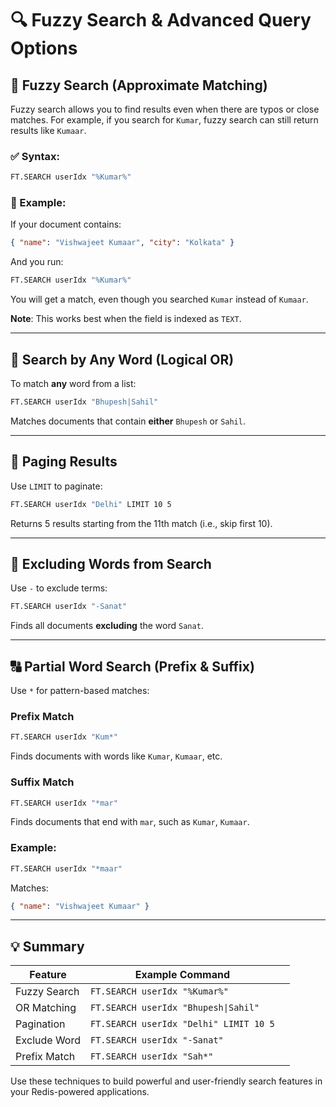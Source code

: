 # 🔍 Fuzzy Search & Advanced Query Options

## 🔎 Fuzzy Search (Approximate Matching)

Fuzzy search allows you to find results even when there are typos or close matches. For example, if you search for `Kumar`, fuzzy search can still return results like `Kumaar`.

### ✅ Syntax:

```bash
FT.SEARCH userIdx "%Kumar%"
```

### 📌 Example:

If your document contains:

```json
{ "name": "Vishwajeet Kumaar", "city": "Kolkata" }
```

And you run:

```bash
FT.SEARCH userIdx "%Kumar%"
```

You will get a match, even though you searched `Kumar` instead of `Kumaar`.

**Note**: This works best when the field is indexed as `TEXT`.

---

## 🌠 Search by Any Word (Logical OR)

To match **any** word from a list:

```bash
FT.SEARCH userIdx "Bhupesh|Sahil"
```

Matches documents that contain **either** `Bhupesh` or `Sahil`.

---

## 📃 Paging Results

Use `LIMIT` to paginate:

```bash
FT.SEARCH userIdx "Delhi" LIMIT 10 5
```

Returns 5 results starting from the 11th match (i.e., skip first 10).

---

## 🚫 Excluding Words from Search

Use `-` to exclude terms:

```bash
FT.SEARCH userIdx "-Sanat"
```

Finds all documents **excluding** the word `Sanat`.

---

## 🔠 Partial Word Search (Prefix & Suffix)

Use `*` for pattern-based matches:

### Prefix Match

```bash
FT.SEARCH userIdx "Kum*"
```

Finds documents with words like `Kumar`, `Kumaar`, etc.

### Suffix Match

```bash
FT.SEARCH userIdx "*mar"
```

Finds documents that end with `mar`, such as `Kumar`, `Kumaar`.

### Example:

```bash
FT.SEARCH userIdx "*maar"
```

Matches:

```json
{ "name": "Vishwajeet Kumaar" }
```

---

## 💡 Summary

| Feature      | Example Command                        |     |
| ------------ | -------------------------------------- | --- |
| Fuzzy Search | `FT.SEARCH userIdx "%Kumar%"`          |     |
| OR Matching  | `FT.SEARCH userIdx "Bhupesh\|Sahil"`   |     |
| Pagination   | `FT.SEARCH userIdx "Delhi" LIMIT 10 5` |     |
| Exclude Word | `FT.SEARCH userIdx "-Sanat"`           |     |
| Prefix Match | `FT.SEARCH userIdx "Sah*"`             |     |

Use these techniques to build powerful and user-friendly search features in your Redis-powered applications.

